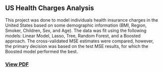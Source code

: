 ## US Health Charges Analysis
This project was done to model individuals health insurance charges in the United States based on some demographic information (BMI, Region, Smoker, Children, Sex, and Age). The data was fit using the following models: Linear Model, Lasso, Tree, Random Forest, and a Boosted approach. The cross-validated MSE estimates were compared, however, the primary decision was based on the test MSE results, for which the Boosted model performed the best. 

### [View PDF](URL)
